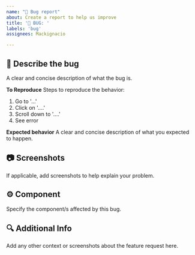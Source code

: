 ```yaml
---
name: "🐞 Bug report"
about: Create a report to help us improve
title: '🐞 BUG: '
labels: 'bug'
assignees: Mackignacio

---
```


## 📝 Describe the bug
A clear and concise description of what the bug is.

**To Reproduce**
Steps to reproduce the behavior:
1. Go to '...'
2. Click on '....'
3. Scroll down to '....'
4. See error

**Expected behavior**
A clear and concise description of what you expected to happen.

## 📷 Screenshots
If applicable, add screenshots to help explain your problem.

## ⚙️ Component
Specify the component/s affected by this bug.

## 🔍 Additional Info
Add any other context or screenshots about the feature request here.
